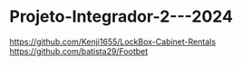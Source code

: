 # Projeto-Integrador-2---2024
https://github.com/Kenji1655/LockBox-Cabinet-Rentals
https://github.com/batista29/Footbet




